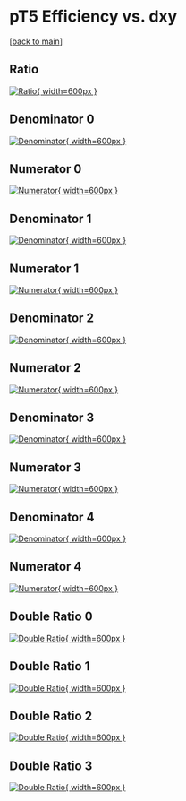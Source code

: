 # pT5 Efficiency vs. dxy

[[back to main](./)]



## Ratio

[![Ratio](../mtv/var/pT5_xtr_321_1_eff_dxy.png){ width=600px }](../mtv/var/pT5_xtr_321_1_eff_dxy.pdf)

## Denominator 0

[![Denominator](../mtv/den/pT5_xtr_321_1_eff_dxy_den0.png){ width=600px }](../mtv/den/pT5_xtr_321_1_eff_dxy_den0.pdf)

## Numerator 0

[![Numerator](../mtv/num/pT5_xtr_321_1_eff_dxy_num0.png){ width=600px }](../mtv/num/pT5_xtr_321_1_eff_dxy_num0.pdf)

## Denominator 1

[![Denominator](../mtv/den/pT5_xtr_321_1_eff_dxy_den1.png){ width=600px }](../mtv/den/pT5_xtr_321_1_eff_dxy_den1.pdf)

## Numerator 1

[![Numerator](../mtv/num/pT5_xtr_321_1_eff_dxy_num1.png){ width=600px }](../mtv/num/pT5_xtr_321_1_eff_dxy_num1.pdf)

## Denominator 2

[![Denominator](../mtv/den/pT5_xtr_321_1_eff_dxy_den2.png){ width=600px }](../mtv/den/pT5_xtr_321_1_eff_dxy_den2.pdf)

## Numerator 2

[![Numerator](../mtv/num/pT5_xtr_321_1_eff_dxy_num2.png){ width=600px }](../mtv/num/pT5_xtr_321_1_eff_dxy_num2.pdf)

## Denominator 3

[![Denominator](../mtv/den/pT5_xtr_321_1_eff_dxy_den3.png){ width=600px }](../mtv/den/pT5_xtr_321_1_eff_dxy_den3.pdf)

## Numerator 3

[![Numerator](../mtv/num/pT5_xtr_321_1_eff_dxy_num3.png){ width=600px }](../mtv/num/pT5_xtr_321_1_eff_dxy_num3.pdf)

## Denominator 4

[![Denominator](../mtv/den/pT5_xtr_321_1_eff_dxy_den4.png){ width=600px }](../mtv/den/pT5_xtr_321_1_eff_dxy_den4.pdf)

## Numerator 4

[![Numerator](../mtv/num/pT5_xtr_321_1_eff_dxy_num4.png){ width=600px }](../mtv/num/pT5_xtr_321_1_eff_dxy_num4.pdf)

## Double Ratio 0

[![Double Ratio](../mtv/ratio/pT5_xtr_321_1_eff_dxy_ratio0.png){ width=600px }](../mtv/ratio/pT5_xtr_321_1_eff_dxy_ratio0.pdf)

## Double Ratio 1

[![Double Ratio](../mtv/ratio/pT5_xtr_321_1_eff_dxy_ratio1.png){ width=600px }](../mtv/ratio/pT5_xtr_321_1_eff_dxy_ratio1.pdf)

## Double Ratio 2

[![Double Ratio](../mtv/ratio/pT5_xtr_321_1_eff_dxy_ratio2.png){ width=600px }](../mtv/ratio/pT5_xtr_321_1_eff_dxy_ratio2.pdf)

## Double Ratio 3

[![Double Ratio](../mtv/ratio/pT5_xtr_321_1_eff_dxy_ratio3.png){ width=600px }](../mtv/ratio/pT5_xtr_321_1_eff_dxy_ratio3.pdf)

